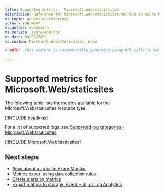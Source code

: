 ```yaml
---
title: Supported metrics - Microsoft.Web/staticsites
description: Reference for Microsoft.Web/staticsites metrics in Azure Monitor.
ms.topic: generated-reference
author: EdB-MSFT
ms.author: edbaynash
ms.service: azure-monitor
ms.date: 04/02/2025
ms.custom: Microsoft.Web/staticsites, naam

# NOTE:  This content is automatically generated using API calls to Azure. Any edits made on these files will be overwritten in the next run of the script. 

---
```


  
# Supported metrics for Microsoft.Web/staticsites
  
The following table lists the metrics available for the Microsoft.Web/staticsites resource type.  
  
  
[!INCLUDE [headings](~/reusable-content/ce-skilling/azure/includes/azure-monitor/reference/metrics/metrics-headings.md)]  
  
  
  
For a list of supported logs, see [Supported log categories - Microsoft.Web/staticsites](../supported-logs/microsoft-web-staticsites-logs.md)  
  
 

[!INCLUDE [Microsoft.Web/staticsites](~/reusable-content/ce-skilling/azure/includes/azure-monitor/reference/metrics/microsoft-web-staticsites-metrics-include.md)]  



## Next steps

- [Read about metrics in Azure Monitor](/azure/azure-monitor/data-platform)
- [Metrics export using data collection rules](/azure/azure-monitor/essentials/data-collection-metrics)
- [Create alerts on metrics](/azure/azure-monitor/alerts/alerts-overview)
- [Export metrics to storage, Event Hub, or Log Analytics](/azure/azure-monitor/essentials/platform-logs-overview)

